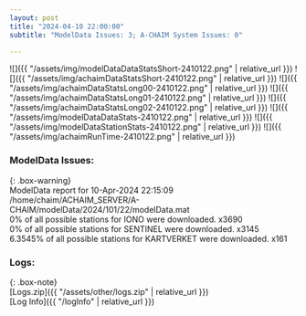 ```yaml
---
layout: post
title: "2024-04-10 22:00:00"
subtitle: "ModelData Issues: 3; A-CHAIM System Issues: 0"

---
```


![]({{ "/assets/img/modelDataDataStatsShort-2410122.png" | relative_url }})
![]({{ "/assets/img/achaimDataStatsShort-2410122.png" | relative_url }})
![]({{ "/assets/img/achaimDataStatsLong00-2410122.png" | relative_url }})
![]({{ "/assets/img/achaimDataStatsLong01-2410122.png" | relative_url }})
![]({{ "/assets/img/achaimDataStatsLong02-2410122.png" | relative_url }})
![]({{ "/assets/img/modelDataDataStats-2410122.png" | relative_url }})
![]({{ "/assets/img/modelDataStationStats-2410122.png" | relative_url }})
![]({{ "/assets/img/achaimRunTime-2410122.png" | relative_url }})


### ModelData Issues:  
  
{: .box-warning}  
 ModelData report for 10-Apr-2024 22:15:09   
 /home/chaim/ACHAIM_SERVER/A-CHAIM/modelData/2024/101/22/modelData.mat   
 0% of all possible stations for IONO were downloaded. x3690   
 0% of all possible stations for SENTINEL were downloaded. x3145   
 6.3545% of all possible stations for KARTVERKET were downloaded. x161   
  


### Logs:  
  
{: .box-note}  
[Logs.zip]({{ "/assets/other/logs.zip" | relative_url }})  
[Log Info]({{ "/logInfo" | relative_url }})  
